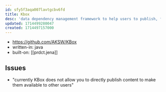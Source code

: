 ```yaml
---
id: sfy5f3aqa007lavtgcbv6fd
title: Kbox
desc: 'data dependency management framework to help users to publish, find and install data models'
updated: 1714499280047
created: 1714497157000
---
```


- https://github.com/AKSW/KBox
- written-in: java
- built-on: [[prdct.jena]]

## Issues

- "currently KBox does not allow you to directly publish content to make them available to other users"
